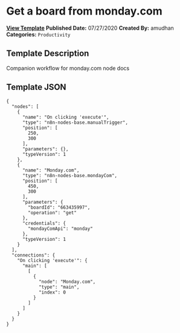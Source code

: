 # Get a board from monday.com

**[View Template](https://n8n.io/workflows/556-/)**  **Published Date:** 07/27/2020  **Created By:** amudhan  **Categories:** `Productivity`  

## Template Description

Companion workflow for monday.com node docs





## Template JSON

```
{
  "nodes": [
    {
      "name": "On clicking 'execute'",
      "type": "n8n-nodes-base.manualTrigger",
      "position": [
        250,
        300
      ],
      "parameters": {},
      "typeVersion": 1
    },
    {
      "name": "Monday.com",
      "type": "n8n-nodes-base.mondayCom",
      "position": [
        450,
        300
      ],
      "parameters": {
        "boardId": "663435997",
        "operation": "get"
      },
      "credentials": {
        "mondayComApi": "monday"
      },
      "typeVersion": 1
    }
  ],
  "connections": {
    "On clicking 'execute'": {
      "main": [
        [
          {
            "node": "Monday.com",
            "type": "main",
            "index": 0
          }
        ]
      ]
    }
  }
}
```

